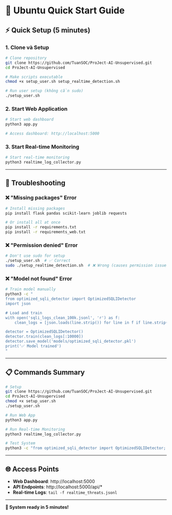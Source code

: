 # 🚀 Ubuntu Quick Start Guide

## ⚡ **Quick Setup (5 minutes)**

### **1. Clone và Setup**
```bash
# Clone repository
git clone https://github.com/TuanSOC/ProJect-AI-Unsupervised.git
cd ProJect-AI-Unsupervised

# Make scripts executable
chmod +x setup_user.sh setup_realtime_detection.sh

# Run user setup (không cần sudo)
./setup_user.sh
```

### **2. Start Web Application**
```bash
# Start web dashboard
python3 app.py

# Access dashboard: http://localhost:5000
```

### **3. Start Real-time Monitoring**
```bash
# Start real-time monitoring
python3 realtime_log_collector.py
```

---

## 🔧 **Troubleshooting**

### **❌ "Missing packages" Error**
```bash
# Install missing packages
pip install flask pandas scikit-learn joblib requests

# Or install all at once
pip install -r requirements.txt
pip install -r requirements_web.txt
```

### **❌ "Permission denied" Error**
```bash
# Don't use sudo for setup
./setup_user.sh  # ✅ Correct
sudo ./setup_realtime_detection.sh  # ❌ Wrong (causes permission issues)
```

### **❌ "Model not found" Error**
```bash
# Train model manually
python3 -c "
from optimized_sqli_detector import OptimizedSQLIDetector
import json

# Load and train
with open('sqli_logs_clean_100k.jsonl', 'r') as f:
    clean_logs = [json.loads(line.strip()) for line in f if line.strip()]

detector = OptimizedSQLIDetector()
detector.train(clean_logs[:10000])
detector.save_model('models/optimized_sqli_detector.pkl')
print('✅ Model trained')
"
```

---

## 📋 **Commands Summary**

```bash
# Setup
git clone https://github.com/TuanSOC/ProJect-AI-Unsupervised.git
cd ProJect-AI-Unsupervised
chmod +x setup_user.sh
./setup_user.sh

# Run Web App
python3 app.py

# Run Real-time Monitoring
python3 realtime_log_collector.py

# Test System
python3 -c "from optimized_sqli_detector import OptimizedSQLIDetector; print('✅ Ready')"
```

---

## 🌐 **Access Points**

- **Web Dashboard**: http://localhost:5000
- **API Endpoints**: http://localhost:5000/api/*
- **Real-time Logs**: `tail -f realtime_threats.jsonl`

---

**🎉 System ready in 5 minutes!**
